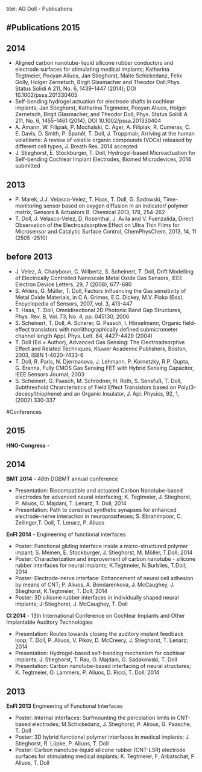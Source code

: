 titel: AG Doll - Publications

#Publications
**2015**
---

**2014**
---
* Aligned carbon nanotube-liquid silicone rubber conductors and electrode surfaces for stimulating medical implants; Katharina Tegtmeier, Pooyan Aliuos, Jan Stieghorst, Malte Schickedanz, Felix Golly, Holger Zernetsch, Birgit Glasmacher and Theodor Doll;Phys. Status Solidi A 211, No. 6, 1439–1447 (2014); DOI 10.1002/pssa.201330405
* Self-bending hydrogel actuation for electrode shafts in cochlear implants; Jan Stieghorst, Katharina Tegtmeier, Pooyan Aliuos, Holger Zernetsch, Birgit Glasmacher,
and Theodor Doll; Phys. Status Solidi A 211, No. 6, 1455–1461 (2014); DOI 10.1002/pssa.201330404
* A. Amann, W. Filipiak, P. Mochalski, C. Ager, A. Filipiak, R. Cumeras, C. E. Davis, D. Smith, P. Španěl, T. Doll, J. Troppmair, Arriving at the human volatilome: A review of volatile organic compounds (VOCs) released by different cell types, J. Breath Res. 2014 accepted
* J. Stieghorst, E. Stockburger, T. Doll, Hydrogel-based Microactuation for Self-bending Cochlear Implant Electrodes, Biomed Microdevices, 2014 submitted


**2013**
---
* P. Marek, J.J. Velasco-Velez, T. Haas, T. Doll, G. Sadowski, Time-monitoring sensor based on oxygen diffusion in an indicator/ polymer matrix, Sensors & Actuators B. Chemical 2013, 178, 254-262
* T. Doll, J. Velasco-Velez, D. Rosenthal, J. Avila and V. Fuenzalida, Direct Observation of the Electroadsorptive Effect on Ultra Thin Films for Microsensor and Catalytic Surface Control, ChemPhysChem, 2013, 14, 11 (2505 -2510) 

**before 2013**
---
* J. Velez, A. Chaiyboun, C. Wilbertz, S. Scheinert, T. Doll, Drift Modelling of Electrically Controlled Nanoscale Metal Oxide Gas Sensors, IEEE Electron Device Letters, 29, 7 (2008), 677-680
* S. Ahlers, G. Müller, T. Doll, Factors Influencing the Gas sensitivity of Metal Oxide Materials, in C.A. Grimes, E.C. Dickey, M.V. Pisko (Eds), Encyclopedia of Sensors, 2007, vol. 3, 413-447
* T. Haas, T. Doll, Omnidirectional 2D Photonic Band Gap Structures, Phys. Rev. B, Vol. 73, No. 4, pp. 045130, 2006
* S. Scheinert, T. Doll, A. Scherer, G. Paasch, I. Hörselmann, Organic field-effect transistors with nonlithographically defined submicrometer channel length  Appl. Phys. Lett. 84, 4427-4429 (2004)
* T. Doll (Ed.+ Author), Advanced Gas Sensing: The Electroadsorptive Effect and Related Techniques, Kluwer Academic Publishers, Boston, 2003, ISBN 1-4020-7433-6
* T. Doll, R. Paris, N. Djermanova, J. Lehmann, P. Kornetzky, R.P. Gupta, G. Eranna, Fully CMOS Gas Sensing FET with Hybrid Sensing Capacitor, IEEE Sensors Journal, 2003
* S. Scheinert, G. Paasch, M. Schrödner, H. Roth, S. Sensfuß, T. Doll, Subthreshold Chrarcteristics of Field Effect Transistors based on Poly(3-dececylthiophene) and an Organic Insulator, J. Apl. Physics, 92, 1, (2002) 330-337



#Conferences

**2015**
----
**HNO-Congress** - 


**2014**
----

**BMT 2014** - 48th DGBMT annual conference

* Presentation: Biocompatible and actuated Carbon Nanotube-based electrodes for advanced neural interfacing; K. Tegtmeier, J. Stieghorst, P. Aliuos, O. Majdani, T. Lenarz, T. Doll; 2014
* Presentation: Path to construct synthetic synapses for enhanced electrode-nerve interaction in neuroprostheses; S. Ebrahimpoor, C. Zeilinger,T. Doll, T. Lenarz, P. Aliuos


**EnFI 2014** - Engineering of functional interfaces

* Poster: Functional gliding interface inside a micro-structured polymer impant; S. Meinen, E. Stockburger, J. Stieghorst, M. Möller, T.Doll; 2014
* Poster: Characterization and improvement of carbon nanotube - silicone rubber interfaces for neural implants; K.Tegtmeier, N.Burblies, T.Doll; 2014
* Poster: Electrode-nerve interface: Enhancement of neural cell adhesion by means of CNT; P. Aliuos, A. Bondarenkova, J. McCaughey, J. Stieghorst, K.Tegtmeier, T. Doll; 2014
* Poster: 3D silicone rubber interfaces in individually shaped neural implants; J-Stieghorst, J. McCaughey, T. Doll

**CI 2014** - 13th International Conference on Cochlear Implants and Other Implantable Auditory Technologies

* Presentation: Routes towards closing the auditory implant feedback loop; T. Doll, P. Aliuos, V. Pikov, D. McCreery, J. Stieghorst, T. Lenarz; 2014
* Presentation: Hydrogel-based self-bending mechanism for cochlear implants; J. Stieghorst, T. Rau, O. Majdani, G. Sadakowski, T. Doll
* Presentation: Carbon nanotube-based interfacing of neural structures; K. Tegtmeier, O. Lammers, P. Aliuos, D. Ricci, T. Doll; 2014

**2013**
---

**EnFI 2013** Engineering of Functional Interfaces   

* Poster: Internal interfaces: Surfmounting the percolation limits in CNT-based electrodes; M.Schickedanz, J. Stieghorst, P. Alious, G. Paasche, T. Doll
* Poster: 3D hybrid functional polymer interfaces in medical implants; J. Stieghorst, R. Lüpke, P. Aliuos, T. Doll
* Poster: Carbon nanotube-liquid silicone rubber (CNT-LSR) electrode surfaces for stimulating medical implants; K. Tegtmeier, F. Arbatschat, P. Aliuos, T. Doll 

